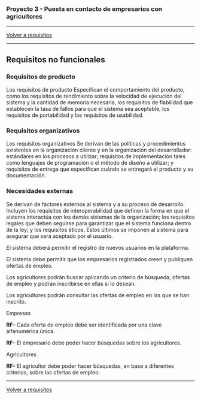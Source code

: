 ### Proyecto 3 - Puesta en contacto de empresarios con agricultores

---

[Volver a requisitos](./02-requirement.md)

---

## Requisitos no funcionales

### Requisitos de producto

Los requisitos de producto Especifican el comportamiento del producto, como los requisitos de rendimiento sobre la velocidad de ejecución del sistema y la cantidad de memoria necesaria, los requisitos de fiabilidad que establecen la tasa de fallos para que el sistema sea aceptable, los requisitos de portabilidad y los requisitos de usabilidad.

### Requisitos organizativos

Los requisitos organizativos Se derivan de las políticas y procedimientos existentes en la organización cliente y en la organización del desarrollador: estándares en los procesos a utilizar; requisitos de implementación tales como lenguajes de programación o el método de diseño a utilizar; y requisitos de entrega que especifican cuándo se entregará el producto y su documentación.

### Necesidades externas

Se derivan de factores externos al sistema y a su proceso de desarrollo. Incluyen los requisitos de interoperabilidad que definen la forma en que el sistema interactúa con los demás sistemas de la organización; los requisitos legales que deben seguirse para garantizar que el sistema funciona dentro de la ley; y los requisitos éticos. Estos últimos se imponen al sistema para asegurar que será aceptado por el usuario.





El sistema deberá permitir el registro de nuevos usuarios en la plataforma.

El sistema debe permitir que los empresarios registrados creen y publiquen ofertas de empleo.

Los agricultores podrán buscar aplicando un criterio de búsqueda, ofertas de empleo y podrán inscribirse en ellas si lo desean.

Los agricultores podrán consultar las ofertas de empleo en las que se han inscrito.

Empresas


__RF-__ Cada oferta de empleo debe ser identificada por una clave alfanumérica única.

__RF-__ El empresario debe poder hacer búsquedas sobre los agricultores.


Agricultores

__RF-__ El agricultor debe poder hacer búsquedas, en base a diferentes criterios, sobre las ofertas de empleo.


---

[Volver a requisitos](./02-requirement.md)
